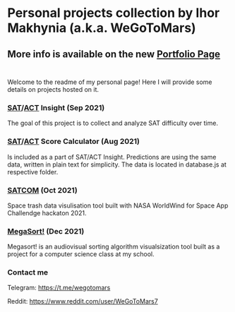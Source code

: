 # Personal projects collection by Ihor Makhynia (a.k.a. WeGoToMars)

## More info is available on the new [Portfolio Page](https://wegotomars.github.io/portfolio/)<br><br>

Welcome to the readme of my personal page! Here I will provide some details on projects hosted on it.

### [SAT](https://wegotomars.github.io/sat_insight/)/[ACT](https://wegotomars.github.io/act_insight/) Insight (Sep 2021)
The goal of this project is to collect and analyze SAT difficulty over time. 
### [SAT](https://wegotomars.github.io/sat_calculator/)/[ACT](https://wegotomars.github.io/act_calculator/) Score Calculator (Aug 2021)
Is included as a part of SAT/ACT Insight. Predictions are using the same data, written in plain text for simplicity. The data is located in database.js at respective folder.

### [SATCOM](https://wegotomars.github.io/satcom/) (Oct 2021)
Space trash data visulisation tool built with NASA WorldWind for Space App Challendge hackaton 2021.

### [MegaSort!](https://wegotomars.github.io/sort_visualizer/) (Dec 2021)
Megasort! is an audiovisual sorting algorithm visualsization tool built as a project for a computer science class at my school.

### Contact me
Telegram: https://t.me/wegotomars

Reddit: https://www.reddit.com/user/WeGoToMars7
